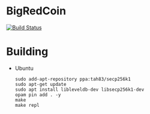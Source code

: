 # BigRedCoin

[![Build Status](https://travis-ci.com/tjade273/BigRedCoin.svg?token=DRVwWUfnbrAy3mWub1KD&branch=master)](https://travis-ci.com/tjade273/BigRedCoin)

# Building

* Ubuntu

      sudo add-apt-repository ppa:tah83/secp256k1
      sudo apt-get update
      sudo apt install libleveldb-dev libsecp256k1-dev
      opam pin add . -y
      make
      make repl
    
